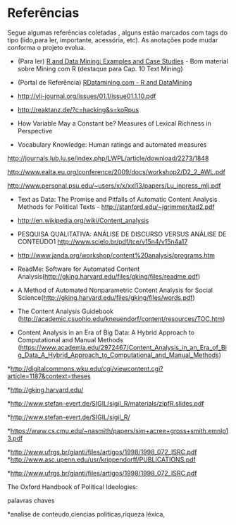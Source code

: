 Referências
===

Segue algumas referências coletadas , alguns estão marcados com tags do tipo (lido,para ler, importante, acessória, etc). As anotações pode mudar conforma o projeto evolua.


* (Para ler) [R and Data Mining: Examples and Case Studies](https://2780fa3c-a-62cb3a1a-s-sites.googlegroups.com/site/rdatamining/docs/RDataMining.pdf?attachauth=ANoY7crjRVQV8Kq6axDSkyqFZ6pw8UzvNqhL-KwYZyJCYNIjm8XgAVf_tZq7-3E7CiVoJJChn-6u7fVjACbS3VAhzjwj-KFrM80T3-DVAm8fHWj81bSjpWZlgXX49QMvVzc4neDnMqlAe2D9NyRNqx0n80r74I_sNVnP1gSy8MajLZwofCz-2aPfNNs8_eFEpKUBzsmmosAkpuuwRrXyuIKsLjcpVpdGxuE3zt9XmUoZUEvxcdWg-yU%3D&attredirects=0) - Bom material sobre Mining com R (destaque para Cap. 10 Text Mining) 

* (Portal de Referência) [RDatamining.com - R and DataMining](http://www.rdatamining.com/)

* http://vli-journal.org/issues/01.1/issue01.1.10.pdf

* http://reaktanz.de/?c=hacking&s=koRpus
* How Variable May a Constant be? Measures of Lexical Richness in Perspective
* Vocabulary Knowledge: Human ratings and automated measures


http://journals.lub.lu.se/index.php/LWPL/article/download/2273/1848

http://www.ealta.eu.org/conference/2009/docs/workshop2/D2_2_AWL.pdf

http://www.personal.psu.edu/~users/x/x/xxl13/papers/Lu_inpress_mlj.pdf

* Text as Data: The Promise and Pitfalls of Automatic Content
Analysis Methods for Political Texts  - http://stanford.edu/~jgrimmer/tad2.pdf
* http://en.wikipedia.org/wiki/Content_analysis

* PESQUISA QUALITATIVA: ANÁLISE DE DISCURSO VERSUS ANÁLISE DE 
CONTEÚDO1 http://www.scielo.br/pdf/tce/v15n4/v15n4a17

* http://www.janda.org/workshop/content%20analysis/programs.htm

* ReadMe: Software for Automated Content Analysis(http://gking.harvard.edu/files/gking/files/readme.pdf)

* A Method of Automated Nonparametric Content Analysis for Social Science(http://gking.harvard.edu/files/gking/files/words.pdf)

* The Content Analysis Guidebook (http://academic.csuohio.edu/kneuendorf/content/resources/TOC.htm)

*  Content Analysis in an Era of Big Data: A Hybrid Approach to Computational and Manual Methods  (https://www.academia.edu/2972467/Content_Analysis_in_an_Era_of_Big_Data_A_Hybrid_Approach_to_Computational_and_Manual_Methods)

*http://digitalcommons.wku.edu/cgi/viewcontent.cgi?article=1187&context=theses

*http://gking.harvard.edu/

*http://www.stefan-evert.de/SIGIL/sigil_R/materials/zipfR.slides.pdf

*http://www.stefan-evert.de/SIGIL/sigil_R/

*https://www.cs.cmu.edu/~nasmith/papers/sim+acree+gross+smith.emnlp13.pdf

*http://www.ufrgs.br/gianti/files/artigos/1998/1998_072_ISRC.pdf
*http://www.asc.upenn.edu/usr/krippendorff/PUBLICATIONS.pdf

*http://www.ufrgs.br/gianti/files/artigos/1998/1998_072_ISRC.pdf

The Oxford Handbook of Political Ideologies:

palavras chaves

*analise de conteudo,ciencias politicas,riqueza léxica,   
